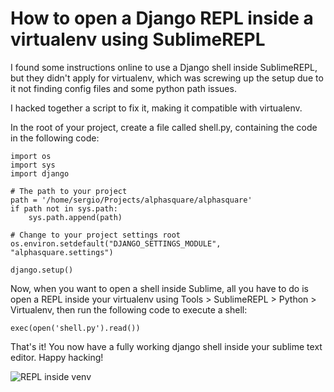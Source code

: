 # How to open a Django REPL inside a virtualenv using SublimeREPL
I found some instructions online to use a Django shell inside SublimeREPL, but they didn't apply for virtualenv, which was screwing up the setup due to it not finding config files and some python path issues.

I hacked together a script to fix it, making it compatible with virtualenv.


In the root of your project, create a file called shell.py, containing the code in the following code:

    import os
    import sys
    import django
    
    # The path to your project
    path = '/home/sergio/Projects/alphasquare/alphasquare'
    if path not in sys.path:
        sys.path.append(path)
    
    # Change to your project settings root
    os.environ.setdefault("DJANGO_SETTINGS_MODULE", "alphasquare.settings")
    
    django.setup()

Now, when you want to open a shell inside Sublime, all you have to do is open a REPL inside your virtualenv using Tools > SublimeREPL > Python > Virtualenv, then run the following code to execute a shell:

    exec(open('shell.py').read())
    
That's it! You now have a fully working django shell inside your sublime text editor. Happy hacking!

![REPL inside venv](http://i.imgur.com/aCTj7V3.png)
